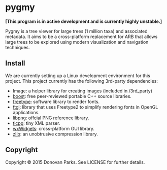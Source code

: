 # pygmy

<b>[This program is in active development and is currently highly unstable.]</b>

Pygmy is a tree viewer for large trees (1 million taxa) and associated metadata. It aims to be a cross-platform replacement for ARB that allows large trees to be explored using modern visualization and navigation techniques.

## Install

We are currently setting up a Linux development environment for this project. This project currently has the following 3rd-party dependencies:

* Image: a helper library for creating images (included in /3rd_party)
* [boost](http://www.boost.org/): free peer-reviewed portable C++ source libraries.
* [freetype](http://www.freetype.org/): software library to render fonts.
* [ftgl](http://sourceforge.net/projects/ftgl/): library that uses Freetype2 to simplify rendering fonts in OpenGL applications.
* [libpng](http://www.libpng.org/pub/png/libpng.html): offcial PNG reference library.
* [ticpp](https://code.google.com/p/ticpp/): tiny XML parser.
* [wxWidgets](https://www.wxwidgets.org/): cross-platform GUI library.
* [zlib](http://www.zlib.net/): an unobtrusive compression library.

## Copyright

Copyright © 2015 Donovan Parks. See LICENSE for further details.
